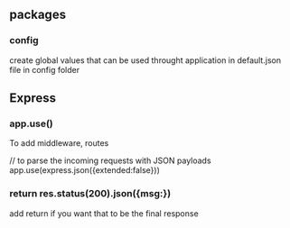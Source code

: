 
## packages

### config

create global values that can be used throught application in default.json file in config folder


## Express

### app.use() 
To add middleware, routes

// to parse the incoming requests with JSON payloads
app.use(express.json({extended:false}))


### return res.status(200).json({msg:})
add return if you want that to be the final response 

